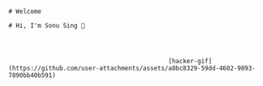                                                                                   # Welcome
                                                                              # Hi, I'm Sonu Sing 👋




                                                [hacker-gif](https://github.com/user-attachments/assets/a8bc8329-59dd-4602-9893-7890bb40b591)


